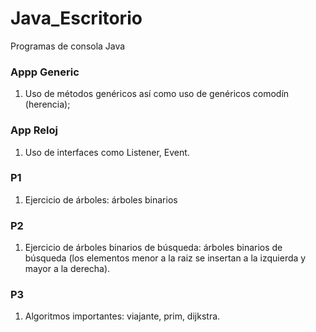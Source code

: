 # Java_Escritorio
Programas de consola Java

  ### Appp Generic
  1. Uso de métodos genéricos así como uso de genéricos comodín (herencia);

  ### App Reloj
  1. Uso de interfaces como Listener, Event.
  
  ### P1
  1. Ejercicio de árboles: árboles binarios
  
  ### P2
  1. Ejercicio de árboles binarios de búsqueda: árboles binarios de búsqueda (los elementos menor a la raiz se insertan a la izquierda y mayor a la derecha).
  
  ### P3
  1. Algoritmos importantes: viajante, prim, dijkstra.
